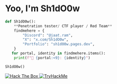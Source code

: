 # Yoo, I'm Sh1dO0w 

```python
def Sh1dO0w():
    **Penetration tester/ CTF player / Red Team**
    findmehere = {
        "Discord": "@jaat.ram",
        "X": "x.com/Sh1dO0w",
        "Portfolio": "sh1d00w.pages.dev",
    }
   for portal, identity in findmehere.items():
    print(f"🔗 {portal:<9}: {identity}")

Sh1dO0w()
```

<p align="left">
  <a href="https://app.hackthebox.com/users/2127952" target="_blank">
    <img src="https://img.shields.io/badge/Hack%20The%20Box-111111?style=for-the-badge&logo=hackthebox&logoColor=9FEF00" alt="Hack The Box" />
  </a>
  <a href="https://tryhackme.com/p/Sh1dO0w" target="_blank">
    <img src="https://img.shields.io/badge/TryHackMe-212C42?style=for-the-badge&logo=tryhackme&logoColor=white" alt="TryHackMe" />
  </a>
</p>
